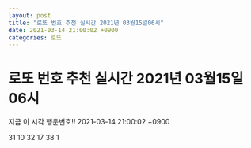 ```yaml
---
layout: post
title: "로또 번호 추천 실시간 2021년 03월15일06시"
date: 2021-03-14 21:00:02 +0900
categories: 로또
---
```


# 로또 번호 추천 실시간 2021년 03월15일06시

지금 이 시각 행운번호!! 2021-03-14 21:00:02 +0900

 31  10  32  17  38  1 

